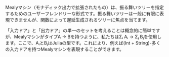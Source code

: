 Mealyマシン（モナディック出力で拡張されたもの）は、振る舞いツリーを指定するためのユーザーフレンドリーな形式です。振る舞いツリーは一般に有限に表現できませんが、関数によって遅延生成されるツリーに焦点を当てます。

「入力ドア」と「出力ドア」の単一のセットを考えることは概念的に簡単ですが、MealyマシンがタイプA → Bを持つように、私たちはΣᵢ Aᵢ → Σⱼ Bⱼを使用します。ここで、AᵢとBⱼはJuliaの型です。これにより、例えば(Int + String)-多くの入力ドアを持つMealyマシンを表現することができます。

